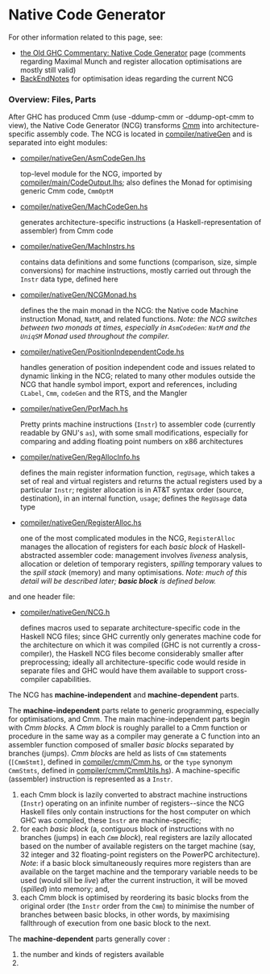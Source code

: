 # Native Code Generator


For other information related to this page, see:

- [ the Old GHC Commentary: Native Code Generator](http://www.cse.unsw.edu.au/~chak/haskell/ghc/comm/the-beast/ncg.html) page (comments regarding Maximal Munch and register allocation optimisations are mostly still valid)
- [BackEndNotes](back-end-notes) for optimisation ideas regarding the current NCG

### Overview: Files, Parts


After GHC has produced Cmm (use -ddump-cmm or -ddump-opt-cmm to view), the Native Code Generator (NCG) transforms [Cmm](commentary/compiler/cmm-type) into architecture-specific assembly code.  The NCG is located in [compiler/nativeGen](/trac/ghc/browser/ghc/compiler/nativeGen) and is separated into eight modules:

- [compiler/nativeGen/AsmCodeGen.lhs](/trac/ghc/browser/ghc/compiler/nativeGen/AsmCodeGen.lhs)

  top-level module for the NCG, imported by [compiler/main/CodeOutput.lhs](/trac/ghc/browser/ghc/compiler/main/CodeOutput.lhs); also defines the Monad for optimising generic Cmm code, `CmmOptM`
- [compiler/nativeGen/MachCodeGen.hs](/trac/ghc/browser/ghc/compiler/nativeGen/MachCodeGen.hs)

  generates architecture-specific instructions (a Haskell-representation of assembler) from Cmm code
- [compiler/nativeGen/MachInstrs.hs](/trac/ghc/browser/ghc/compiler/nativeGen/MachInstrs.hs)

  contains data definitions and some functions (comparison, size, simple conversions) for machine instructions, mostly carried out through the `Instr` data type, defined here
- [compiler/nativeGen/NCGMonad.hs](/trac/ghc/browser/ghc/compiler/nativeGen/NCGMonad.hs)

  defines the the main monad in the NCG: the Native code Machine instruction Monad, `NatM`, and related functions.  *Note: the NCG switches between two monads at times, especially in `AsmCodeGen`: `NatM` and the `UniqSM` Monad used throughout the compiler.*
- [compiler/nativeGen/PositionIndependentCode.hs](/trac/ghc/browser/ghc/compiler/nativeGen/PositionIndependentCode.hs)

  handles generation of position independent code and issues related to dynamic linking in the NCG; related to many other modules outside the NCG that handle symbol import, export and references, including `CLabel`, `Cmm`, `codeGen` and the RTS, and the Mangler
- [compiler/nativeGen/PprMach.hs](/trac/ghc/browser/ghc/compiler/nativeGen/PprMach.hs)

  Pretty prints machine instructions (`Instr`) to assembler code (currently readable by GNU's `as`), with some small modifications, especially for comparing and adding floating point numbers on x86 architectures
- [compiler/nativeGen/RegAllocInfo.hs](/trac/ghc/browser/ghc/compiler/nativeGen/RegAllocInfo.hs)

  defines the main register information function, `regUsage`, which takes a set of real and virtual registers and returns the actual registers used by a particular `Instr`; register allocation is in AT&T syntax order (source, destination), in an internal function, `usage`; defines the `RegUsage` data type
- [compiler/nativeGen/RegisterAlloc.hs](/trac/ghc/browser/ghc/compiler/nativeGen/RegisterAlloc.hs)

  one of the most complicated modules in the NCG, `RegisterAlloc` manages the allocation of registers for each *basic block* of Haskell-abstracted assembler code: management involves *liveness* analysis, allocation or deletion of temporary registers, *spilling* temporary values to the *spill stack* (memory) and many optimisations.  *Note: much of this detail will be described later; **basic block** is defined below.*


and one header file:

- [compiler/nativeGen/NCG.h](/trac/ghc/browser/ghc/compiler/nativeGen/NCG.h)

  defines macros used to separate architecture-specific code in the Haskell NCG files; since GHC currently only generates machine code for the architecture on which it was compiled (GHC is not currently a cross-compiler), the Haskell NCG files become considerably smaller after preprocessing; ideally all architecture-specific code would reside in separate files and GHC would have them available to support cross-compiler capabilities.


The NCG has **machine-independent**  and **machine-dependent** parts.  


The **machine-independent** parts relate to generic programming, especially for optimisations, and Cmm.  The main machine-independent parts begin with *Cmm blocks.*  A *Cmm block* is roughly parallel to a Cmm function or procedure in the same way as a compiler may generate a C function into an assembler function composed of smaller *basic blocks* separated by branches (jumps).  *Cmm block*s are held as lists of `Cmm` statements (`[CmmStmt]`, defined in [compiler/cmm/Cmm.hs](/trac/ghc/browser/ghc/compiler/cmm/Cmm.hs), or the `type` synonym `CmmStmts`, defined in [compiler/cmm/CmmUtils.hs](/trac/ghc/browser/ghc/compiler/cmm/CmmUtils.hs)).  A machine-specific (assembler) instruction is represented as a `Instr`.

1. each Cmm block is lazily converted to abstract machine instructions (`Instr`) operating on an infinite number of registers--since the NCG Haskell files only contain instructions for the host computer on which GHC was compiled, these `Instr` are machine-specific;
1. for each *basic block* (a, contiguous block of instructions with no branches (jumps) in each *`Cmm` block*), real registers are lazily allocated based on the number of available registers on the target machine (say, 32 integer and 32 floating-point registers on the PowerPC architecture).
  *Note*: if a basic block simultaneously requires more registers than are available on the target machine and the temporary variable needs to be used (would sill be *live*) after the current instruction, it will be moved (*spilled*) into memory; and,
1. each Cmm block is optimised by reordering its basic blocks from the original order (the `Instr` order from the `Cmm`) to minimise the number of branches between basic blocks, in other words, by maximising fallthrough of execution from one basic block to the next.


The **machine-dependent** parts generally cover :

1. the number and kinds of registers available
1. 